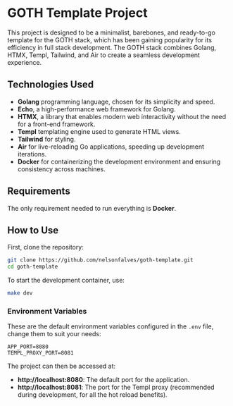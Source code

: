 # GOTH Template Project

This project is designed to be a minimalist, barebones, and ready-to-go template for the GOTH stack, which has been gaining popularity for its efficiency in full stack development. The GOTH stack combines Golang, HTMX, Templ, Tailwind, and Air to create a seamless development experience.

## Technologies Used

-    **Golang** programming language, chosen for its simplicity and speed.
-    **Echo**, a high-performance web framework for Golang.
-    **HTMX**, a library that enables modern web interactivity without the need for a front-end framework.
-    **Templ** templating engine used to generate HTML views.
-    **Tailwind** for styling.
-    **Air** for live-reloading Go applications, speeding up development iterations.
-    **Docker** for containerizing the development environment and ensuring consistency across machines.

## Requirements

The only requirement needed to run everything is **Docker**.

## How to Use

First, clone the repository:

```sh
git clone https://github.com/nelsonfalves/goth-template.git
cd goth-template
```

To start the development container, use:

```sh
make dev
```

### Environment Variables

These are the default environment variables configured in the `.env` file, change them to suit your needs:

```
APP_PORT=8080
TEMPL_PROXY_PORT=8081
```

The project can then be accessed at:

-    **http://localhost:8080**: The default port for the application.
-    **http://localhost:8081**: The port for the Templ proxy (recommended during development, for all the hot reload benefits).
